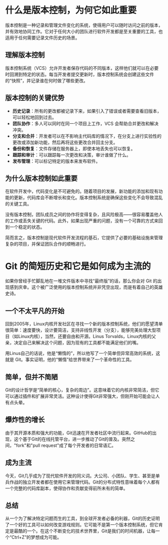 # 什么是版本控制，为何它如此重要

版本控制是一种记录和管理文件变化的系统，使得用户可以随时访问之前的版本，并有效地协同工作。它对于任何大小的团队进行软件开发都是至关重要的工具，也适用于任何需要记录文件历史的场景。

## 理解版本控制

版本控制系统（VCS）允许开发者保存代码的不同版本，这样他们就可以在必要时回溯到特定的状态。每当开发者提交更新时，版本控制系统会创建这些文件的“快照”，并记录谁在何时做了哪些更改。

## 版本控制的关键优势

- **历史记录**：所有的更改都被记录下来，如果引入了错误或者需要查看旧版本，可以轻松地回到过去。
- **团队协作**：多人可以同时在同一个项目上工作，VCS 会帮助合并更改和解决冲突。
- **分支和合并**：开发者可以在不影响主代码库的情况下，在分支上进行实验性的更改或添加新功能，然后再将这些更改合并回主分支。
- **备份和恢复**：文件存储在服务器上，即使本地丢失也可以恢复。
- **跟踪和审计**：可以跟踪每一次更改和决策，审计谁做了什么。
- **发布管理**：可以标记特定的版本来发布软件。

## 为什么版本控制如此重要

在软件开发中，代码变化是不可避免的。随着项目的发展，新功能的添加和现有功能的更新，代码库会不断增长和变化。版本控制系统是确保这些变化不会导致混乱的关键工具。

没有版本控制，团队成员之间的协作将变得复杂，且风险极高——很容易覆盖他人的工作或丢失关键的代码。此外，如果出现严重的问题，没有一个可靠的方式来回到一个稳定的状态。

简而言之，版本控制是现代软件开发流程的基石，它提供了必要的基础设施来管理复杂的项目，并保证团队合作的顺畅进行。

# Git 的简短历史和它是如何成为主流的

如果你曾经手忙脚乱地在一堆文件版本中寻找“最终版”的话，那么你会对 Git 的出现感到庆幸。这个被广泛使用的版本控制系统并非凭空出现，而是有着自己的英雄史诗。

## 一个不太平凡的开始

回到2005年，Linux内核开发社区在寻找一个新的版本控制系统，他们的愿望清单很简单：速度要快，设计要简洁，支持非线性开发（分支），能够完美处理大型项目（如Linux内核），当然，还要自由和开源。Linus Torvalds，Linux内核的父亲，决定自己来解决这个问题，因为现有的工具都不能满足他们的嘴。

用Linus自己的话说，他是“懒惰的”，所以他写了一个简单但异常高效的系统，这就是 Git。事实证明，他的“懒惰”给世界带来了一个革命性的工具。

## 简单，但并不简陋

Git的设计哲学是“简单的核心，复杂的周边”。这意味着它的内核非常简洁，但它可以通过插件和扩展非常灵活。这种设计使得Git非常强大，但刚开始可能会让人有点头晕。

## 爆炸性的增长

由于其开源本质和强大的功能，Git迅速在开发者社区中流行起来。GitHub的出现，这个基于Git的在线托管平台，进一步推动了Git的普及。突然之间，"fork"和"pull request"成了每个开发者的日常语汇。

## 成为主流

今天，Git几乎成为了现代软件开发的同义词。大公司、小团队、学生、甚至是单兵作战的独立开发者都在使用它来管理代码。Git的分布式特性意味着每个人都有一个完整的代码库副本，使得协作和贡献变得前所未有的简单。

## 总结

从一个为了解决特定问题而生的工具，到全球开发者必备的利器，Git的历史证明了一个好的工具可以如何改变游戏规则。它可能不是第一个版本控制系统，但它肯定是最酷的一个。在这个不断变化的技术世界里，Git是我们的时间机器，让每一个“Ctrl+Z”的梦想成为可能。

